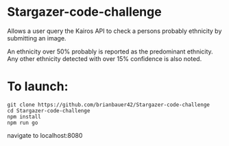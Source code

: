 # Stargazer-code-challenge

Allows a user query the Kairos API to check a persons probably ethnicity by submitting an image.

An ethnicity over 50% probably is reported as the predominant ethnicity. Any other ethnicity detected with over 15% confidence is also noted.

# To launch:
```
git clone https://github.com/brianbauer42/Stargazer-code-challenge
cd Stargazer-code-challenge
npm install
npm run go
```
navigate to localhost:8080
